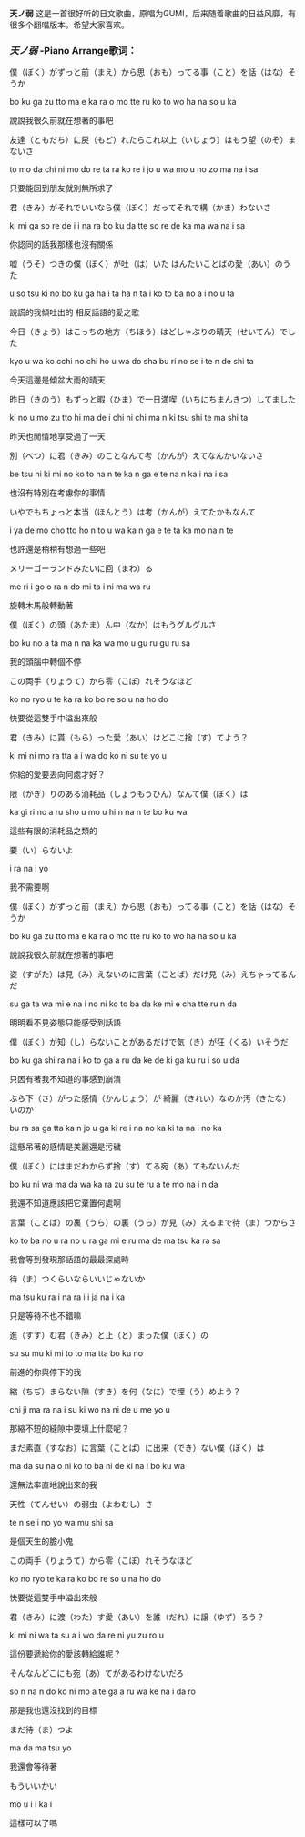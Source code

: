 

**天ノ弱** 这是一首很好听的日文歌曲，原唱为GUMI，后来随着歌曲的日益风靡，有很多个翻唱版本。希望大家喜欢。

### _天ノ弱_ -Piano Arrange歌词：

僕（ぼく）がずっと前（まえ）から思（おも）ってる事（こと）を話（はな）そうか

bo ku ga zu tto ma e ka ra o mo tte ru ko to wo ha na so u ka

說說我很久前就在想著的事吧

友達（ともだち）に戻（もど）れたらこれ以上（いじょう）はもう望（のぞ）まないさ

to mo da chi ni mo do re ta ra ko re i jo u wa mo u no zo ma na i sa

只要能回到朋友就別無所求了

君（きみ）がそれでいいなら僕（ぼく）だってそれで構（かま）わないさ

ki mi ga so re de i i na ra bo ku da tte so re de ka ma wa na i sa

你認同的話我那樣也沒有關係

嘘（うそ）つきの僕（ぼく）が吐（は）いた はんたいことばの愛（あい）のうた

u so tsu ki no bo ku ga ha i ta ha n ta i ko to ba no a i no u ta

說謊的我傾吐出的 相反話語的愛之歌

今日（きょう）はこっちの地方（ちほう）はどしゃぶりの晴天（せいてん）でした

kyo u wa ko cchi no chi ho u wa do sha bu ri no se i te n de shi ta

今天這邊是傾盆大雨的晴天

昨日（きのう）もずっと暇（ひま）で一日満喫（いちにちまんきつ）してました

ki no u mo zu tto hi ma de i chi ni chi ma n ki tsu shi te ma shi ta

昨天也閒情地享受過了一天

別（べつ）に君（きみ）のことなんて考（かんが）えてなんかいないさ

be tsu ni ki mi no ko to na n te ka n ga e te na n ka i na i sa

也沒有特別在考慮你的事情

いやでもちょっと本当（ほんとう）は考（かんが）えてたかもなんて

i ya de mo cho tto ho n to u wa ka n ga e te ta ka mo na n te

也許還是稍稍有想過一些吧

メリーゴーランドみたいに回（まわ）る

me ri i go o ra n do mi ta i ni ma wa ru

旋轉木馬般轉動著

僕（ぼく）の頭（あたま）ん中（なか）はもうグルグルさ

bo ku no a ta ma n na ka wa mo u gu ru gu ru sa

我的頭腦中轉個不停

この両手（りょうて）から零（こぼ）れそうなほど

ko no ryo u te ka ra ko bo re so u na ho do

快要從這雙手中溢出來般

君（きみ）に貰（もら）った愛（あい）はどこに捨（す）てよう？

ki mi ni mo ra tta a i wa do ko ni su te yo u

你給的愛要丟向何處才好？

限（かぎ）りのある消耗品（しょうもうひん）なんて僕（ぼく）は

ka gi ri no a ru sho u mo u hi n na n te bo ku wa

這些有限的消耗品之類的

要（い）らないよ

i ra na i yo

我不需要啊

僕（ぼく）がずっと前（まえ）から思（おも）ってる事（こと）を話（はな）そうか

bo ku ga zu tto ma e ka ra o mo tte ru ko to wo ha na so u ka

說說我很久前就在想著的事吧

姿（すがた）は見（み）えないのに言葉（ことば）だけ見（み）えちゃってるんだ

su ga ta wa mi e na i no ni ko to ba da ke mi e cha tte ru n da

明明看不見姿態只能感受到話語

僕（ぼく）が知（し）らないことがあるだけで気（き）が狂（くる）いそうだ

bo ku ga shi ra na i ko to ga a ru da ke de ki ga ku ru i so u da

只因有著我不知道的事感到崩潰

ぶら下（さ）がった感情（かんじょう）が 綺麗（きれい）なのか汚（きたな）いのか

bu ra sa ga tta ka n jo u ga ki re i na no ka ki ta na i no ka

這懸吊著的感情是美麗還是污穢

僕（ぼく）にはまだわからず捨（す）てる宛（あ）てもないんだ

bo ku ni wa ma da wa ka ra zu su te ru a te mo na i n da

我還不知道應該把它棄置何處啊

言葉（ことば）の裏（うら）の裏（うら）が見（み）えるまで待（ま）つからさ

ko to ba no u ra no u ra ga mi e ru ma de ma tsu ka ra sa

我會等到發現那話語的最最深處時

待（ま）つくらいならいいじゃないか

ma tsu ku ra i na ra i i ja na i ka

只是等待不也不錯嘛

進（すす）む君（きみ）と止（と）まった僕（ぼく）の

su su mu ki mi to to ma tta bo ku no

前進的你與停下的我

縮（ちぢ）まらない隙（すき）を何（なに）で埋（う）めよう？

chi ji ma ra na i su ki wo na ni de u me yo u

那縮不短的縫隙中要填上什麼呢？

まだ素直（すなお）に言葉（ことば）に出来（でき）ない僕（ぼく）は

ma da su na o ni ko to ba ni de ki na i bo ku wa

還無法率直地說出來的我

天性（てんせい）の弱虫（よわむし）さ

te n se i no yo wa mu shi sa

是個天生的膽小鬼

この両手（りょうて）から零（こぼ）れそうなほど

ko no ryo te ka ra ko bo re so u na ho do

快要從這雙手中溢出來般

君（きみ）に渡（わた）す愛（あい）を誰（だれ）に譲（ゆず）ろう？

ki mi ni wa ta su a i wo da re ni yu zu ro u

這份要遞給你的愛該轉給誰呢？

そんなんどこにも宛（あ）てがあるわけないだろ

so n na n do ko ni mo a te ga a ru wa ke na i da ro

那是我也還沒找到的目標

まだ待（ま）つよ

ma da ma tsu yo

我還會等待著

もういいかい

mo u i i ka i

這樣可以了嗎

